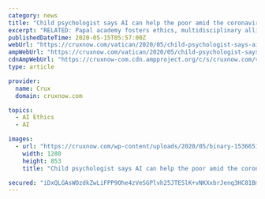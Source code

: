 ```yaml
---
category: news
title: "Child psychologist says AI can help the poor amid the coronavirus"
excerpt: "RELATED: Papal academy fosters ethics, multidisciplinary alliances in AI debate Given the Catholic Church’s global nature and its networks with diverse experts in various fields, it is “in a ..."
publishedDateTime: 2020-05-15T05:57:00Z
webUrl: "https://cruxnow.com/vatican/2020/05/child-psychologist-says-ai-can-help-the-poor-amid-the-coronavirus/"
ampWebUrl: "https://cruxnow.com/vatican/2020/05/child-psychologist-says-ai-can-help-the-poor-amid-the-coronavirus/amp/"
cdnAmpWebUrl: "https://cruxnow-com.cdn.ampproject.org/c/s/cruxnow.com/vatican/2020/05/child-psychologist-says-ai-can-help-the-poor-amid-the-coronavirus/amp/"
type: article

provider:
  name: Crux
  domain: cruxnow.com

topics:
  - AI Ethics
  - AI

images:
  - url: "https://cruxnow.com/wp-content/uploads/2020/05/binary-1536651_1280.jpg"
    width: 1280
    height: 853
    title: "Child psychologist says AI can help the poor amid the coronavirus"

secured: "iDxQLGAsWOzdkZwLiFPP9Ohe4zVeSGPlvh25JTESlK+vNKXxbrJenq3HC81BmZlBWEfAIq9jyaUlIqLkU8xD+fbmCupVCkYoV0jRG/Swd6ybGcZCIOzVaidIaCEguCTRJfjJ5cbPLhhowvf12DHciwm+JcClCQXyEqWk9CrGGFTjB7NUvxsrVy6UCeboKNozdOR3pdsKzNDWsELHdhvFuqbNBEcJYK4O8bLuF2VBMnxYpI/qZvKcjNhc4R9Z1hV8tTsTnG76jnaE2sxSiWO2B+FSfUK4Jjz6SUwxI9e58bfyXwN22rxfs3Pyfy6T27kC;HCVRxYedUj38neNIs21yRA=="
---
```



